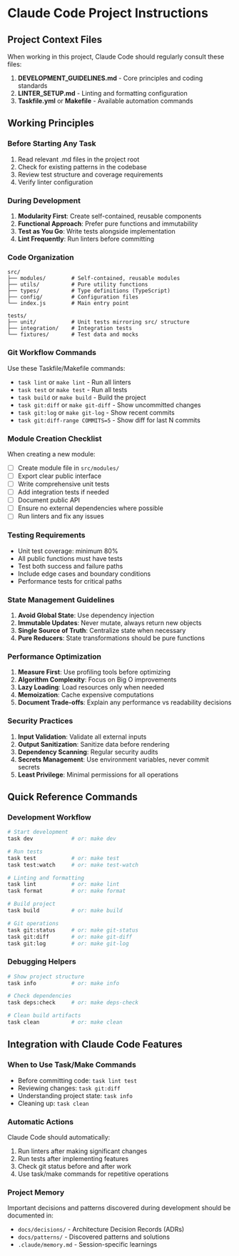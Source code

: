 # Claude Code Project Instructions

## Project Context Files

When working in this project, Claude Code should regularly consult these files:

1. **DEVELOPMENT_GUIDELINES.md** - Core principles and coding standards
2. **LINTER_SETUP.md** - Linting and formatting configuration
3. **Taskfile.yml** or **Makefile** - Available automation commands

## Working Principles

### Before Starting Any Task
1. Read relevant .md files in the project root
2. Check for existing patterns in the codebase
3. Review test structure and coverage requirements
4. Verify linter configuration

### During Development
1. **Modularity First**: Create self-contained, reusable components
2. **Functional Approach**: Prefer pure functions and immutability
3. **Test as You Go**: Write tests alongside implementation
4. **Lint Frequently**: Run linters before committing

### Code Organization
```
src/
├── modules/        # Self-contained, reusable modules
├── utils/          # Pure utility functions
├── types/          # Type definitions (TypeScript)
├── config/         # Configuration files
└── index.js        # Main entry point

tests/
├── unit/           # Unit tests mirroring src/ structure
├── integration/    # Integration tests
└── fixtures/       # Test data and mocks
```

### Git Workflow Commands
Use these Taskfile/Makefile commands:
- `task lint` or `make lint` - Run all linters
- `task test` or `make test` - Run all tests
- `task build` or `make build` - Build the project
- `task git:diff` or `make git-diff` - Show uncommitted changes
- `task git:log` or `make git-log` - Show recent commits
- `task git:diff-range COMMITS=5` - Show diff for last N commits

### Module Creation Checklist
When creating a new module:
- [ ] Create module file in `src/modules/`
- [ ] Export clear public interface
- [ ] Write comprehensive unit tests
- [ ] Add integration tests if needed
- [ ] Document public API
- [ ] Ensure no external dependencies where possible
- [ ] Run linters and fix any issues

### Testing Requirements
- Unit test coverage: minimum 80%
- All public functions must have tests
- Test both success and failure paths
- Include edge cases and boundary conditions
- Performance tests for critical paths

### State Management Guidelines
1. **Avoid Global State**: Use dependency injection
2. **Immutable Updates**: Never mutate, always return new objects
3. **Single Source of Truth**: Centralize state when necessary
4. **Pure Reducers**: State transformations should be pure functions

### Performance Optimization
1. **Measure First**: Use profiling tools before optimizing
2. **Algorithm Complexity**: Focus on Big O improvements
3. **Lazy Loading**: Load resources only when needed
4. **Memoization**: Cache expensive computations
5. **Document Trade-offs**: Explain any performance vs readability decisions

### Security Practices
1. **Input Validation**: Validate all external inputs
2. **Output Sanitization**: Sanitize data before rendering
3. **Dependency Scanning**: Regular security audits
4. **Secrets Management**: Use environment variables, never commit secrets
5. **Least Privilege**: Minimal permissions for all operations

## Quick Reference Commands

### Development Workflow
```bash
# Start development
task dev            # or: make dev

# Run tests
task test           # or: make test
task test:watch     # or: make test-watch

# Linting and formatting
task lint           # or: make lint
task format         # or: make format

# Build project
task build          # or: make build

# Git operations
task git:status     # or: make git-status
task git:diff       # or: make git-diff
task git:log        # or: make git-log
```

### Debugging Helpers
```bash
# Show project structure
task info           # or: make info

# Check dependencies
task deps:check     # or: make deps-check

# Clean build artifacts
task clean          # or: make clean
```

## Integration with Claude Code Features

### When to Use Task/Make Commands
- Before committing code: `task lint test`
- Reviewing changes: `task git:diff`
- Understanding project state: `task info`
- Cleaning up: `task clean`

### Automatic Actions
Claude Code should automatically:
1. Run linters after making significant changes
2. Run tests after implementing features
3. Check git status before and after work
4. Use task/make commands for repetitive operations

### Project Memory
Important decisions and patterns discovered during development should be documented in:
- `docs/decisions/` - Architecture Decision Records (ADRs)
- `docs/patterns/` - Discovered patterns and solutions
- `.claude/memory.md` - Session-specific learnings